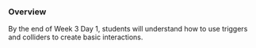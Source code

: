 ### Overview
By the end of Week 3 Day 1, students will understand how to use triggers and colliders to create basic interactions.